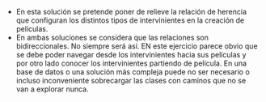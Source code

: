 
* En esta solución se pretende poner de relieve la relación de herencia que configuran los distintos tipos de intervinientes en la creación de películas.
* En ambas soluciones se considera que las relaciones son bidireccionales. No siempre será así. EN este ejercicio parece obvio que se debe poder navegar desde los intervinientes hacia sus películas y por otro lado conocer los intervinientes partiendo de película. En una base de datos o una solución más compleja puede no ser necesario o incluso inconveniente sobrecargar las clases con caminos que no se van a explorar nunca.
